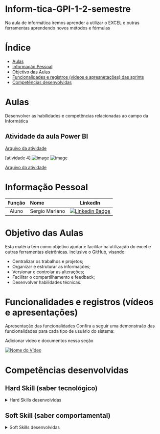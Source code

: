 # Inform-tica-GPI-1-2-semestre
Na aula de informática iremos aprender a utilizar o EXCEL e outras ferramentas aprendendo novos métodos e fórmulas


# Índice

* [Aulas](#aulas)
* [Informação Pessoal](#informação-pessoal)
* [Objetivo das Aulas](#objetivo-das-aulas)
* [Funcionalidades e registros (vídeos e apresnetações) das sprints](#uncionalidades-e-registros-(vídeos-e-apresnetações)-das-sprints)
* [Competências desenvolvidas](#competências-desenvolvidas)


# Aulas
Desenvolver as habilidades e competências relacionadas ao campo da Informática

## Atividade da aula Power BI
[Arquivo da atividade](https://github.com/marianosergio/Informatica-GPI-1-2024/blob/9f58de5acd31f06c882b8abd338fd151e63323fd/powerb2.pbix)



[atividade 4]
![image](https://github.com/user-attachments/assets/043f4692-f927-4d14-a226-3c5c0aabfe5b)
![image](https://github.com/user-attachments/assets/700fe8a7-11db-4068-8f03-edcc067ec5cf)

[Arquivo da atividade](https://github.com/marianosergio/Informatica-GPI-1-2024/blob/fd6aa705bf689dbb7ae86f21cb1c27c8249bb97e/leonardo_e_s%C3%A9rgio.pbix)




# Informação Pessoal
|    Função     | Nome                                  |                                                                                                                                                      LinkedIn                                                                                                                                                      |
| :-----------: | :------------------------------------ | :-------------------------------------------------------------------------------------------------------------------------------------------------------------------------------------------------------------------------------------------------------------------------------------------------------------------------: |
| Aluno |   Sergio Mariano         |     [![Linkedin Badge](https://img.shields.io/badge/Linkedin-blue?style=flat-square&logo=Linkedin&logoColor=white)]()              |


# Objetivo das Aulas
Esta matéria tem como objetivo ajudar e facilitar na utilização do excel e outras ferramentas eletrônicas. inclusive o GitHub, visando:
* Centralizar os trabalhos e projetos;
* Organizar e estruturar as informações;
* Versionar e controlar as alterações;
* Facilitar o compartilhamento e feedback;
* Desenvolver habilidades técnicas.


# Funcionalidades e registros (vídeos e apresentações)

Apresentação das funcionalidades
Confira a seguir uma demonstraão das funcionalidades para cada tipo de usuário do sistema:

Adicionar video e documentos nessa seção

[![Nome do Vídeo](https://img.youtube.com/vi/pBy1zgt0XPc/0.jpg)](https://www.youtube.com/embed/pBy1zgt0XPc)

# Competências desenvolvidas

## Hard Skill (saber tecnológico)
<details>
<summary>Hard Skills desenvolvidas</summary>
  
| Tecnologia/Metodologia | Classificação |
| ---------------------- | ------------- |
| GitHub | ★ ★ ★ ★ ★ ★ ★ ☆ ☆ ☆ |
| Gestão de Projetos | ★ ★ ★ ★ ★ ★ ☆ ☆ ☆ ☆ |
| Prodct Owner | ★ ★ ★ ★ ★ ★ ★ ☆ ☆ ☆ |
| Markdown | ★ ★ ★ ★ ★ ★ ★ ☆ ☆ ☆ |
| Git Projects | ★ ★ ★ ★ ★ ★ ★ ☆ ☆ ☆ |
 
</details>

## Soft Skill (saber comportamental)
<details>
<summary>Soft Skills desenvolvidas</summary>

| Habilidades | Classificação |
| ---------------------- | ------------- |
| Colaboração | ★ ★ ★ ★ ★ ☆ ☆ ☆ ☆ ☆ |
| Proatividade| ★ ★ ★ ★ ★ ★ ☆ ☆ ☆ ☆ |
| Pensamento Crítico | ★ ★ ★ ★ ★ ★ ★ ☆ ☆ ☆ |
| Gerenciamento de Tempo | ★ ★ ★ ★ ★ ★ ★ ☆ ☆ ☆ |
| Adaptabilidade | ★ ★ ★ ★ ★ ★ ★ ☆ ☆ ☆ |
| Resiliência | ★ ★ ★ ★ ★ ★ ★ ☆ ☆ ☆ |

</details>
